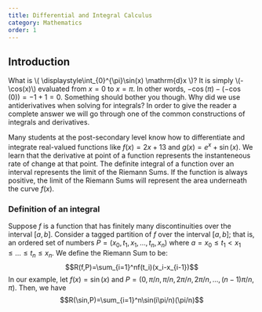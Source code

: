 ```yaml
---
title: Differential and Integral Calculus
category: Mathematics
order: 1
---
```


## Introduction

What is \\( \displaystyle\int_{0}^{\pi}\sin(x) \mathrm{d}x \\)? It is simply
\\(-\cos(x)\\) evaluated from $x=0$ to $x=\pi$. In other words, $-\cos(\pi)-(-\cos(0))
= -1 + 1 = 0$. Something should bother you though. Why did we use antiderivatives
when solving for integrals? In order to give the reader a complete answer we will
go through one of the common constructions of integrals and derivatives.

Many students at the post-secondary level know how to differentiate and
integrate real-valued functions like $f(x)=2x+13$ and $g(x)=e^x+\sin(x)$.
We learn that the derivative at point of a function represents the instanteneous
rate of change at that point. The definite integral of a function over an
interval represents the limit of the Riemann Sums. If the function is always
positive, the limit of the Riemann Sums will represent the area underneath
the curve $f(x)$.

### Definition of an integral

Suppose $f$ is a function that has finitely many discontinuities over the
interval $[a,b]$. Consider a tagged partition of $f$ over the interval $[a,b]$;
that is, an ordered set of numbers $P=(x_0, t_1, x_1, \ldots, t_n, x_n)$
where $a=x_0 \leq t_1 < x_1 \leq \ldots \leq t_n \leq x_n$. We define the
Riemann Sum to be:
$$R(f,P)=\sum_{i=1}^nf(t_i)(x_i-x_{i-1})$$
In our example, let
$f(x)=\sin(x)$
and $P=(0,\pi/n,\pi/n,2\pi/n,2\pi/n,\ldots,(n-1)\pi/n,\pi)$.
Then, we have
$$R(\sin,P)=\sum_{i=1}^n\sin(i\pi/n)(\pi/n)$$
